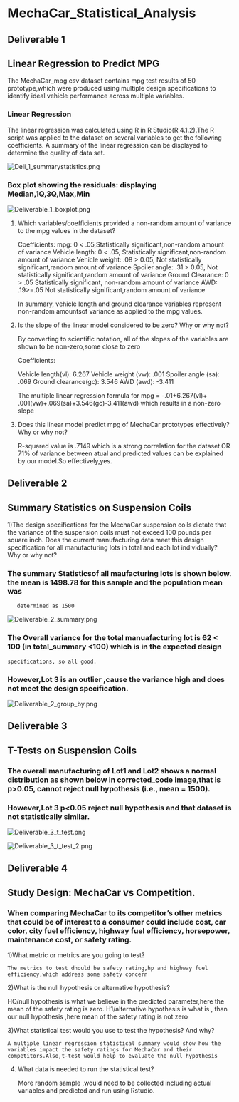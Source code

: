 # MechaCar_Statistical_Analysis

## Deliverable 1 
## Linear Regression to Predict MPG
    
The MechaCar_mpg.csv dataset contains mpg test results of 50 prototype,which were produced using multiple design specifications to identify ideal vehicle performance across multiple variables.

### Linear Regression 
   The linear regression was calculated using R in R Studio(R 4.1.2).The R script was applied to the dataset on several variables to get the following coefficients.
   A summary of the linear regression can be displayed to determine the quality of data set.
   
   ![Deli_1_summarystatistics.png](Resources/Images/Deli_1_summarystatistics.png)
   
### Box plot showing the residuals: displaying Median,1Q,3Q,Max,Min


  ![Deliverable_1_boxplot.png](Resources/Images/Deliverable_1_boxplot.png)


  
   
1) Which variables/coefficients provided a non-random amount of variance to the mpg values in the dataset?

    Coefficients:
     mpg: 0 < .05,Statistically significant,non-random amount of variance
     Vehicle length:   0 < .05,   Statistically significant,non-random amount of variance
     Vehicle weight:  .08 > 0.05,  Not statistically significant,random amount of variance
     Spoiler angle:   .31 > 0.05, Not statistically significant,random amount of variance
     Ground Clearance: 0 > .05   Statistically significant, non-random amount of variance
     AWD:             .19>=.05 Not statistically significant,random amount of variance
  
     In summary, vehicle length and ground clearance variables represent non-random amountsof variance as applied to the mpg values.

2) Is the slope of the linear model considered to be zero? Why or why not?

   By converting to scientific notation, all of the slopes of the variables are shown  to be non-zero,some close to zero
   
   Coefficients:
   
    Vehicle length(vl):  6.267
    Vehicle weight (vw):  .001
    Spoiler angle (sa):    .069
    Ground clearance(gc):  3.546
    AWD (awd):              -3.411
  
   The multiple linear regression formula for mpg = -.01+6.267(vl)+ .001(vw)+.069(sa)+3.546(gc)-3.411(awd) which results in a non-zero slope
      
   

3) Does this linear model predict mpg of MechaCar prototypes effectively? Why or why not?

    R-squared value is .7149 which is a strong correlation for the dataset.OR 71% of variance between atual and predicted values can be explained by our model.So effectively,yes.
    
    
## Deliverable 2

## Summary Statistics on Suspension Coils
1)The design specifications for the MechaCar suspension coils dictate that the variance of the suspension coils must not exceed 100 pounds per square inch. Does the current manufacturing data meet this design specification for all manufacturing lots in total and each lot individually? Why or why not?
 
 ### The summary Statisticsof all maufacturing lots is shown below. the mean is 1498.78 for this sample and the population mean was  
       determined as 1500
 
 ![Deliverable_2_summary.png](Resources/Images/Deliverable_2_summary.png)
 
 
 ### The Overall variance for the total manuafacturing lot is 62 < 100 (in total_summary <100) which is in the expected design   
    specifications, so all good.
 ### However,Lot 3 is an outlier ,cause the variance high and does not meet the design specification.
 
 
 ![Deliverable_2_group_by.png](Resources/Images/Deliverable_2_group_by.png)
 
 
 ## Deliverable 3
 ## T-Tests on Suspension Coils
 
### The overall manufacturing  of Lot1 and Lot2  shows a normal distribution as shown below in corrected_code image,that is  p>0.05, cannot reject null hypothesis (i.e., mean = 1500).
### However,Lot 3  p<0.05 reject null hypothesis and that dataset is not statistically similar.



 ![Deliverable_3_t_test.png](Resources/Images/Deliverable_3_t_test.png)
 
 
 ![Deliverable_3_t_test_2.png](Resources/Images/Deliverable_3_t_test_2.png)
 
 ## Deliverable 4
 
 ## Study Design: MechaCar vs Competition.
 
 ### When comparing MechaCar to its competitor’s other metrics that could be of interest to a consumer could include cost, car color, city fuel efficiency, highway fuel efficiency, horsepower, maintenance cost, or safety rating.
 
 1)What metric or metrics are you going to test?
 
    The metrics to test dhould be safety rating,hp and highway fuel efficiency,which address some safety concern
    
 2)What is the null hypothesis or alternative hypothesis?
 
  HO/null hypothesis is what we believe in the predicted parameter,here the mean of the safety rating is zero.
  H1/alternative hypothesis is what is , <or>than our null hypothesis ,here mean of the safety rating is not zero
    
 3)What statistical test would you use to test the hypothesis? And why?
    
    A multiple linear regression statistical summary would show how the variables impact the safety ratings for MechaCar and their 
    competitors.Also,t-test would help to evaluate the null hypothesis
 
 4) What data is needed to run the statistical test?
    
    More random sample  ,would need to be collected including actual variables and predicted and run using Rstudio.
 
 
 
 
 
    


 
